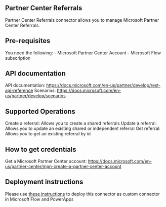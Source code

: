 ﻿
## Partner Center Referrals
Partner Center Referrals connector allows you to manage Microsoft Partner Center Referrals. 



## Pre-requisites
You need the following:
	- Microsoft Partner Center Account
	- Microsoft Flow subscription


## API documentation
API documentation: https://docs.microsoft.com/en-us/partner/develop/rest-api-reference
Scenarios: https://docs.microsoft.com/en-us/partner/develop/scenarios


## Supported Operations
Create a referral: Allows you to create a shared referrals
Update a referral: Allows you to update an existing shared or independent referral
Get referral: Allows you to get an existing referral by id


## How to get credentials
Get a Microsoft Partner Center account: https://docs.microsoft.com/en-us/partner-center/mpn-create-a-partner-center-account


## Deployment instructions
Please use [these instructions](https://docs.microsoft.com/en-us/connectors/custom-connectors/paconn-cli) to deploy this connector as custom connector in Microsoft Flow and PowerApps

